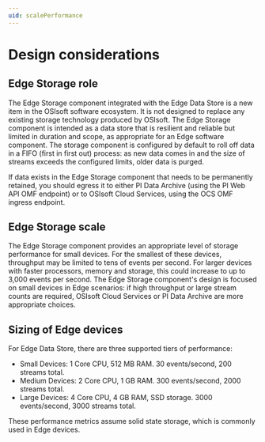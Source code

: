 ```yaml
---
uid: scalePerformance
---
```


# Design considerations

## Edge Storage role


The Edge Storage component integrated with the Edge Data Store is a new item in the OSIsoft software ecosystem. It is not designed to replace any existing storage technology produced by OSIsoft. The Edge Storage component is intended as a data store that is resilient and reliable but limited in duration and scope, as appropriate for an Edge software component. The storage component is configured by default to roll off data in a FIFO (first in first out) process: as new data comes in and the size of streams exceeds the configured limits, older data is purged.

If data exists in the Edge Storage component that needs to be permanently retained, you should egress it to either PI Data Archive (using the PI Web API OMF endpoint) or to OSIsoft Cloud Services, using the OCS OMF ingress endpoint.

## Edge Storage scale


The Edge Storage component provides an appropriate level of storage performance for small devices. For the smallest of these devices, throughput may be limited to tens of events per second. For larger devices with faster processors, memory and storage, this could increase to up to 3,000 events per second. The Edge Storage component's design is focused on small devices in Edge scenarios: if high throughput or large stream counts are required, OSIsoft Cloud Services or PI Data Archive are more appropriate choices.


## Sizing of Edge devices

For Edge Data Store, there are three supported tiers of performance:


* Small Devices: 1 Core CPU, 512 MB RAM. 30 events/second, 200 streams total.
* Medium Devices: 2 Core CPU, 1 GB RAM. 300 events/second, 2000 streams total.
* Large Devices: 4 Core CPU, 4 GB RAM, SSD storage. 3000 events/second, 3000 streams total.

These performance metrics assume solid state storage, which is commonly used in Edge devices.
